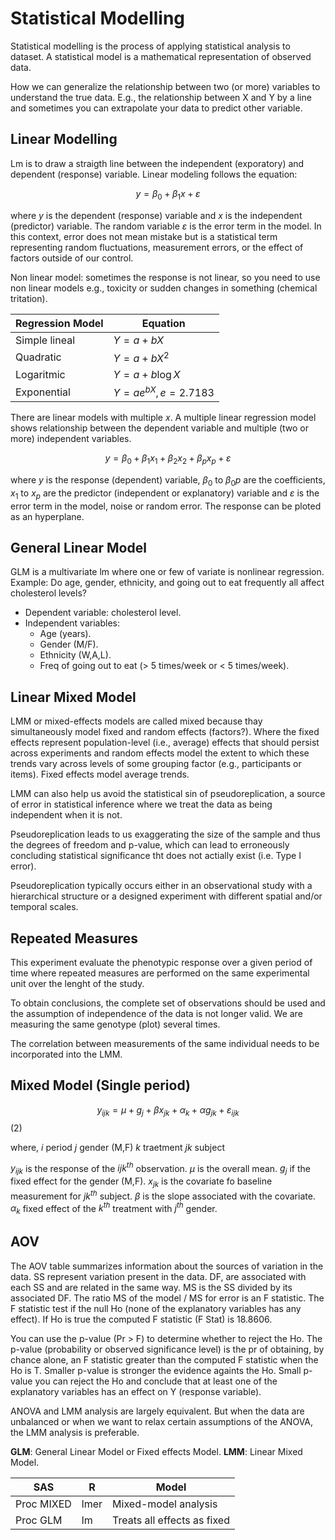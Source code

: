 # Statistical Modelling

Statistical modelling is the process of applying statistical analysis to dataset. A statistical model is a mathematical representation of observed data.

How we can generalize the relationship between two (or more) variables to understand the true data. E.g., the relationship between X and Y by a line and sometimes you can extrapolate your data to predict other variable.

## Linear Modelling

Lm is to draw a straigth line between the independent (exporatory) and dependent (response) variable. Linear modeling follows the equation:

$$
y = \beta_{0} + \beta_{1}x + \varepsilon
$$

where $y$ is the dependent (response) variable and $x$ is the independent (predictor) variable. The random variable $\varepsilon$ is the error term in the model. In this context, error does not mean mistake but is a statistical term representing random fluctuations, measurement errors, or the effect of factors outside of our control.

Non linear model: sometimes the response is not linear, so you need to use non linear models e.g., toxicity or sudden changes in something (chemical tritation).

| Regression Model | Equation                  |
|------------------|---------------------------|
| Simple lineal    | $Y = a + bX$              |
| Quadratic        | $Y = a + bX^2$            |
| Logaritmic       | $Y = a + b \log X$        |
| Exponential      | $Y = ae^{bX}, e = 2.7183$ |

There are linear models with multiple $x$. A multiple linear regression model shows relationship between the dependent variable and multiple (two or more) independent variables.

$$
y = \beta_{0} + \beta_{1}x_{1} + \beta_{2}x_{2} + \beta_{p}x_{p} + \varepsilon
$$

where $y$ is the response (dependent) variable, $\beta_0$ to $\beta_0p$ are the coefficients, $x_1$ to $x_p$ are the predictor (independent or explanatory) variable and $\varepsilon$ is the error term in the model, noise or random error. The response can be ploted as an hyperplane.

## General Linear Model

GLM is a multivariate lm where one or few of variate is nonlinear regression. Example: Do age, gender, ethnicity, and going out to eat frequently all affect cholesterol levels?

- Dependent variable: cholesterol level.
- Independent variables:
  - Age (years).
  - Gender (M/F).
  - Ethnicity (W,A,L).
  - Freq of going out to eat (> 5 times/week or < 5 times/week).

## Linear Mixed Model

LMM or mixed-effects models are called mixed because thay simultaneously model fixed and random effects (factors?). Where the fixed effects represent population-level (i.e., average) effects that should persist across experiments and random effects model the extent to which these trends vary across levels of some grouping factor (e.g., participants or items). Fixed effects model average trends.

LMM can also help us avoid the statistical sin of pseudoreplication, a source of error in statistical inference where we treat the data as being independent when it is not.

Pseudoreplication leads to us exaggerating the size of the sample and thus the degrees of freedom and p-value, which can lead to erroneously concluding statistical significance tht does not actially exist (i.e. Type I error).

Pseudoreplication typically occurs either in an observational study with a hierarchical structure or a designed experiment with different spatial and/or temporal scales.

## Repeated Measures

This experiment evaluate the phenotypic response over a given period of time where repeated measures are performed on the same experimental unit over the lenght of the study.

To obtain conclusions, the complete set of observations should be used and the assumption of independence of the data is not longer valid. We are measuring the same genotype (plot) several times.

The correlation between measurements of the same individual needs to be incorporated into the LMM.

## Mixed Model (Single period)

$$y_{ijk} = \mu + g_j + \beta x_{jk} + \alpha_k + \alpha g_{jk} + \varepsilon_{ijk}$$ (2)

where,
$i$ period
$j$ gender (M,F)
$k$ traetment
$jk$ subject

$y_{ijk}$ is the response of the $ijk^{th}$ observation.
$\mu$ is the overall mean.
$g_j$ if the fixed effect for the gender (M,F).
$x_{jk}$ is the covariate fo baseline measurement for $jk^{th}$ subject.
$\beta$ is the slope associated with the covariate.
$\alpha_k$ fixed effect of the $k^{th}$ treatment with $j^{th}$ gender.

## AOV

The AOV table summarizes information about the sources of variation in the data.
SS represent variation present in the data.
DF, are associated with each SS and are related in the same way.
MS is the SS divided by its associated DF.
The ratio MS of the model / MS for error is an F statistic.
The F statistic test if the null Ho (none of the explanatory variables has any effect).
If Ho is true the computed F statistic (F Stat) is 18.8606.

You can use the p-value (Pr > F) to determine whether to reject the Ho. The p-value (probability or observed significance level) is the pr of obtaining, by chance alone, an F statistic greater than the computed F statistic when the Ho is T.
Smaller p-value is stronger the evidence againts the Ho. Small p-value you can reject the Ho and conclude that at least one of the explanatory variables has an effect on Y (response variable).

ANOVA and LMM analysis are largely equivalent. But when the data are unbalanced or when we want to relax certain assumptions of the ANOVA, the LMM analysis is preferable.

**GLM**: General Linear Model or Fixed effects Model.
**LMM**: Linear Mixed Model.

| SAS        | R    | Model                       |
|------------|------|-----------------------------|
| Proc MIXED | lmer | Mixed-model analysis        |
| Proc GLM   | lm   | Treats all effects as fixed |
